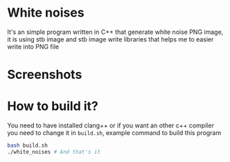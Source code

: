# White noises
It's an simple program written in C++ that generate white noise PNG image, it is using stb image and stb image write libraries that helps me to easier write into PNG file
# Screenshots
# How to build it?
You need to have installed clang++ or if you want an other c++ compiler you need to change it in `build.sh`, example command to build this program
```bash
bash build.sh
./white_noises # And that's it
```
